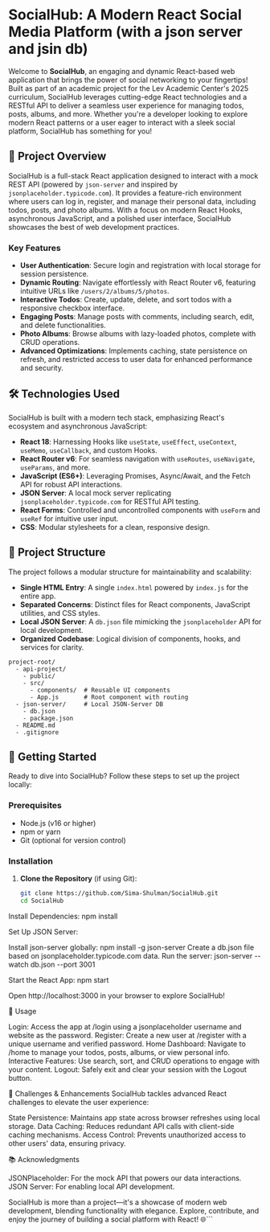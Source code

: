 # SocialHub: A Modern React Social Media Platform (with a json server and jsin db)

Welcome to **SocialHub**, an engaging and dynamic React-based web application that brings the power of social networking to your fingertips! Built as part of an academic project for the Lev Academic Center's 2025 curriculum, SocialHub leverages cutting-edge React technologies and a RESTful API to deliver a seamless user experience for managing todos, posts, albums, and more. Whether you're a developer looking to explore modern React patterns or a user eager to interact with a sleek social platform, SocialHub has something for you!

## 🚀 Project Overview

SocialHub is a full-stack React application designed to interact with a mock REST API (powered by `json-server` and inspired by `jsonplaceholder.typicode.com`). It provides a feature-rich environment where users can log in, register, and manage their personal data, including todos, posts, and photo albums. With a focus on modern React Hooks, asynchronous JavaScript, and a polished user interface, SocialHub showcases the best of web development practices.

### Key Features

- **User Authentication**: Secure login and registration with local storage for session persistence.
- **Dynamic Routing**: Navigate effortlessly with React Router v6, featuring intuitive URLs like `/users/2/albums/5/photos`.
- **Interactive Todos**: Create, update, delete, and sort todos with a responsive checkbox interface.
- **Engaging Posts**: Manage posts with comments, including search, edit, and delete functionalities.
- **Photo Albums**: Browse albums with lazy-loaded photos, complete with CRUD operations.
- **Advanced Optimizations**: Implements caching, state persistence on refresh, and restricted access to user data for enhanced performance and security.

## 🛠️ Technologies Used

SocialHub is built with a modern tech stack, emphasizing React's ecosystem and asynchronous JavaScript:

- **React 18**: Harnessing Hooks like `useState`, `useEffect`, `useContext`, `useMemo`, `useCallback`, and custom Hooks.
- **React Router v6**: For seamless navigation with `useRoutes`, `useNavigate`, `useParams`, and more.
- **JavaScript (ES6+)**: Leveraging Promises, Async/Await, and the Fetch API for robust API interactions.
- **JSON Server**: A local mock server replicating `jsonplaceholder.typicode.com` for RESTful API testing.
- **React Forms**: Controlled and uncontrolled components with `useForm` and `useRef` for intuitive user input.
- **CSS**: Modular stylesheets for a clean, responsive design.

## 📂 Project Structure

The project follows a modular structure for maintainability and scalability:

- **Single HTML Entry**: A single `index.html` powered by `index.js` for the entire app.
- **Separated Concerns**: Distinct files for React components, JavaScript utilities, and CSS styles.
- **Local JSON Server**: A `db.json` file mimicking the `jsonplaceholder` API for local development.
- **Organized Codebase**: Logical division of components, hooks, and services for clarity.

```text
project-root/
  - api-project/
    - public/
    - src/
      - components/  # Reusable UI components
      - App.js       # Root component with routing
  - json-server/     # Local JSON-Server DB
    - db.json
    - package.json
  - README.md
  - .gitignore
```
## 🌟 Getting Started

Ready to dive into SocialHub? Follow these steps to set up the project locally:

### Prerequisites

- Node.js (v16 or higher)
- npm or yarn
- Git (optional for version control)

### Installation

1. **Clone the Repository** (if using Git):

   ```bash
   git clone https://github.com/Sima-Shulman/SocialHub.git
   cd SocialHub


Install Dependencies:
npm install


Set Up JSON Server:

Install json-server globally: npm install -g json-server
Create a db.json file based on jsonplaceholder.typicode.com data.
Run the server: json-server --watch db.json --port 3001


Start the React App:
npm start

Open http://localhost:3000 in your browser to explore SocialHub!


🎨 Usage

Login: Access the app at /login using a jsonplaceholder username and website as the password.
Register: Create a new user at /register with a unique username and verified password.
Home Dashboard: Navigate to /home to manage your todos, posts, albums, or view personal info.
Interactive Features: Use search, sort, and CRUD operations to engage with your content.
Logout: Safely exit and clear your session with the Logout button.

🧪 Challenges & Enhancements
SocialHub tackles advanced React challenges to elevate the user experience:

State Persistence: Maintains app state across browser refreshes using local storage.
Data Caching: Reduces redundant API calls with client-side caching mechanisms.
Access Control: Prevents unauthorized access to other users' data, ensuring privacy.

📚 Acknowledgments

JSONPlaceholder: For the mock API that powers our data interactions.
JSON Server: For enabling local API development.


SocialHub is more than a project—it's a showcase of modern web development, blending functionality with elegance. Explore, contribute, and enjoy the journey of building a social platform with React! 🌐```

